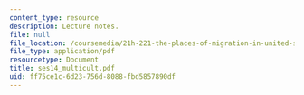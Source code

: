 ```yaml
---
content_type: resource
description: Lecture notes.
file: null
file_location: /coursemedia/21h-221-the-places-of-migration-in-united-states-history-fall-2006/ff75ce1c6d23756d8088fbd5857890df_ses14_multicult.pdf
file_type: application/pdf
resourcetype: Document
title: ses14_multicult.pdf
uid: ff75ce1c-6d23-756d-8088-fbd5857890df
---
```

